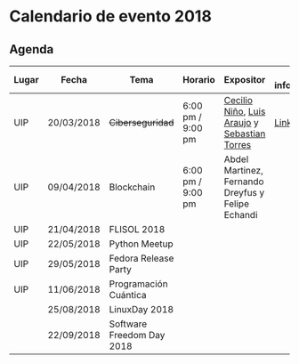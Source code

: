# Calendario de evento 2018

## Agenda
| Lugar           |     Fecha  |                    Tema              |   Horario          | Expositor   | Mas información |
|-----------------| -----------| -------------------------------------|--------------------|-------------|-----------------|
| UIP             | 20/03/2018 |  ~~Ciberseguridad~~                  | 6:00 pm / 9:00 pm  | [Cecilio Niño](https://pa.linkedin.com/in/cecilio-niño-aa778a39), [Luis Araujo](https://www.linkedin.com/in/luis-araujo-73089985/) y  [Sebastian Torres](https://github.com/floss-pa/software-freedom-day-2017)| [Link](CIBERSEGURIDAD.md)            |
| UIP             | 09/04/2018 | Blockchain                           | 6:00 pm / 9:00 pm  | Abdel Martinez, Fernando Dreyfus y Felipe Echandi        |                 |
| UIP             | 21/04/2018 | FLISOL 2018                          |                    | []()        |                 |
| UIP             | 22/05/2018 | Python Meetup                        |                    | []()        |                 |
| UIP             | 29/05/2018 | Fedora Release Party                 |                    | []()        |                 |
| UIP             | 11/06/2018 | Programación Cuántica                |                    | []()        |                 
|                 | 25/08/2018 | LinuxDay 2018                        |                    | []()        |                 |
|                 | 22/09/2018 | Software Freedom Day 2018            |                    | []()        |                 |

